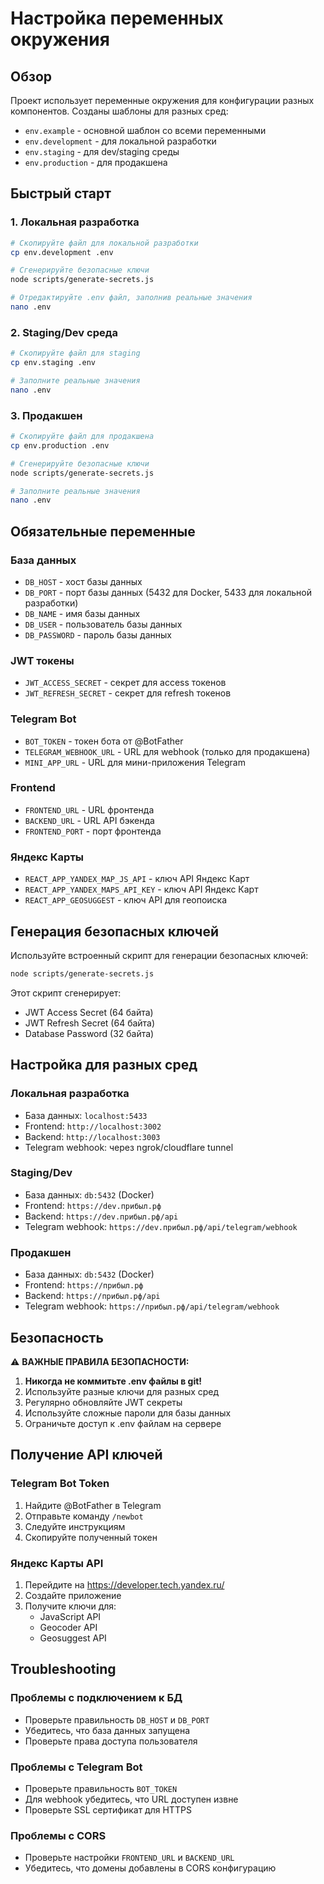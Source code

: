 # Настройка переменных окружения

## Обзор

Проект использует переменные окружения для конфигурации разных компонентов. Созданы шаблоны для разных сред:

- `env.example` - основной шаблон со всеми переменными
- `env.development` - для локальной разработки
- `env.staging` - для dev/staging среды
- `env.production` - для продакшена

## Быстрый старт

### 1. Локальная разработка

```bash
# Скопируйте файл для локальной разработки
cp env.development .env

# Сгенерируйте безопасные ключи
node scripts/generate-secrets.js

# Отредактируйте .env файл, заполнив реальные значения
nano .env
```

### 2. Staging/Dev среда

```bash
# Скопируйте файл для staging
cp env.staging .env

# Заполните реальные значения
nano .env
```

### 3. Продакшен

```bash
# Скопируйте файл для продакшена
cp env.production .env

# Сгенерируйте безопасные ключи
node scripts/generate-secrets.js

# Заполните реальные значения
nano .env
```

## Обязательные переменные

### База данных

- `DB_HOST` - хост базы данных
- `DB_PORT` - порт базы данных (5432 для Docker, 5433 для локальной разработки)
- `DB_NAME` - имя базы данных
- `DB_USER` - пользователь базы данных
- `DB_PASSWORD` - пароль базы данных

### JWT токены

- `JWT_ACCESS_SECRET` - секрет для access токенов
- `JWT_REFRESH_SECRET` - секрет для refresh токенов

### Telegram Bot

- `BOT_TOKEN` - токен бота от @BotFather
- `TELEGRAM_WEBHOOK_URL` - URL для webhook (только для продакшена)
- `MINI_APP_URL` - URL для мини-приложения Telegram

### Frontend

- `FRONTEND_URL` - URL фронтенда
- `BACKEND_URL` - URL API бэкенда
- `FRONTEND_PORT` - порт фронтенда

### Яндекс Карты

- `REACT_APP_YANDEX_MAP_JS_API` - ключ API Яндекс Карт
- `REACT_APP_YANDEX_MAPS_API_KEY` - ключ API Яндекс Карт
- `REACT_APP_GEOSUGGEST` - ключ API для геопоиска

## Генерация безопасных ключей

Используйте встроенный скрипт для генерации безопасных ключей:

```bash
node scripts/generate-secrets.js
```

Этот скрипт сгенерирует:

- JWT Access Secret (64 байта)
- JWT Refresh Secret (64 байта)
- Database Password (32 байта)

## Настройка для разных сред

### Локальная разработка

- База данных: `localhost:5433`
- Frontend: `http://localhost:3002`
- Backend: `http://localhost:3003`
- Telegram webhook: через ngrok/cloudflare tunnel

### Staging/Dev

- База данных: `db:5432` (Docker)
- Frontend: `https://dev.прибыл.рф`
- Backend: `https://dev.прибыл.рф/api`
- Telegram webhook: `https://dev.прибыл.рф/api/telegram/webhook`

### Продакшен

- База данных: `db:5432` (Docker)
- Frontend: `https://прибыл.рф`
- Backend: `https://прибыл.рф/api`
- Telegram webhook: `https://прибыл.рф/api/telegram/webhook`

## Безопасность

⚠️ **ВАЖНЫЕ ПРАВИЛА БЕЗОПАСНОСТИ:**

1. **Никогда не коммитьте .env файлы в git!**
2. Используйте разные ключи для разных сред
3. Регулярно обновляйте JWT секреты
4. Используйте сложные пароли для базы данных
5. Ограничьте доступ к .env файлам на сервере

## Получение API ключей

### Telegram Bot Token

1. Найдите @BotFather в Telegram
2. Отправьте команду `/newbot`
3. Следуйте инструкциям
4. Скопируйте полученный токен

### Яндекс Карты API

1. Перейдите на https://developer.tech.yandex.ru/
2. Создайте приложение
3. Получите ключи для:
   - JavaScript API
   - Geocoder API
   - Geosuggest API

## Troubleshooting

### Проблемы с подключением к БД

- Проверьте правильность `DB_HOST` и `DB_PORT`
- Убедитесь, что база данных запущена
- Проверьте права доступа пользователя

### Проблемы с Telegram Bot

- Проверьте правильность `BOT_TOKEN`
- Для webhook убедитесь, что URL доступен извне
- Проверьте SSL сертификат для HTTPS

### Проблемы с CORS

- Проверьте настройки `FRONTEND_URL` и `BACKEND_URL`
- Убедитесь, что домены добавлены в CORS конфигурацию
